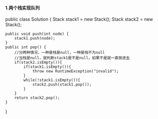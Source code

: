 #### 1.两个栈实现队列
public class Solution {
    Stack<Integer> stack1 = new Stack<Integer>();
    Stack<Integer> stack2 = new Stack<Integer>();
    
    public void push(int node) {
        stack1.push(node);
    }
    public int pop() {
        //分两种情况，一种是栈是null，一种是栈不为null
        //当栈是null，就判断stack1是不是null，如果不是就一直放进去
        if(stack2.isEmpty()){
            if(stack1.isEmpty()){
                throw new RuntimeException("invalid");
            }
            while(!stack1.isEmpty()){
                stack2.push(stack1.pop());
            }
        }
        return stack2.pop();  
    }
}
